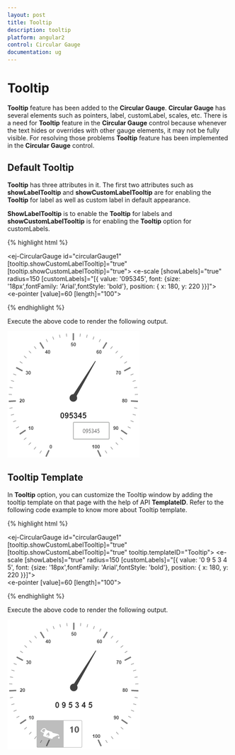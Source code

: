 ```yaml
---
layout: post
title: Tooltip
description: tooltip
platform: angular2
control: Circular Gauge
documentation: ug
---
```


# Tooltip

**Tooltip** feature has been added to the **Circular Gauge**. **Circular Gauge** has several elements such as pointers, label, customLabel, scales, etc. There is a need for **Tooltip** feature in the **Circular Gauge** control because whenever the text hides or overrides with other gauge elements, it may not be fully visible. For resolving those problems **Tooltip** feature has been implemented in the **Circular Gauge** control.

## Default Tooltip

**Tooltip** has three attributes in it. The first two attributes such as **showLabelTooltip** and **showCustomLabelTooltip** are for enabling the **Tooltip** for label as well as custom label in default appearance. 

**ShowLabelTooltip** is to enable the **Tooltip** for labels and **showCustomLabelTooltip** is for enabling the **Tooltip** option for customLabels.

{% highlight html %}

 <ej-CircularGauge id="circularGauge1" [tooltip.showCustomLabelTooltip]="true" 
                                         [tooltip.showCustomLabelTooltip]="true">
     <e-scales>
          <e-scale [showLabels]="true" radius=150 [customLabels]="[{ value: '095345',
                           font: {size: '18px',fontFamily: 'Arial',fontStyle: 'bold'},
                                                        position: { x: 180, y: 220 }}]">         
            <e-pointers>
                <e-pointer [value]=60 [length]="100">
                </e-pointer>
            </e-pointers>
          </e-scale>
       </e-scales>
  </ej-CircularGauge>

{% endhighlight %}


Execute the above code to render the following output.

![](Tooltip_images/Tooltip_img1.png)

## Tooltip Template

In **Tooltip** option, you can customize the Tooltip window by adding the tooltip template on that page with the help of API **TemplateID**. Refer to the following code example to know more about Tooltip template.

{% highlight html %}

<div id="Tooltip" style="height: 60px; display: none;">
    <div id="icon">
        <div id="eficon"></div>
    </div>
    <div id="value">
        <div>
            <label id="efpercentage">&nbsp;#label#</label>
        </div>
    </div>
</div>

 <ej-CircularGauge id="circularGauge1" [tooltip.showCustomLabelTooltip]="true" 
                [tooltip.showCustomLabelTooltip]="true" tooltip.templateID="Tooltip">
     <e-scales>
          <e-scale [showLabels]="true" radius=150 [customLabels]="[{ value: '0 9 5 3 4 5',
                                 font: {size: '18px',fontFamily: 'Arial',fontStyle: 'bold'},
                                                              position: { x: 180, y: 220 }}]">         
            <e-pointers>
                <e-pointer [value]=60 [length]="100">
                </e-pointer>
            </e-pointers>
          </e-scale>
       </e-scales>
  </ej-CircularGauge>

{% endhighlight %}


Execute the above code to render the following output.

![](Tooltip_images/Tooltip_img2.png)

